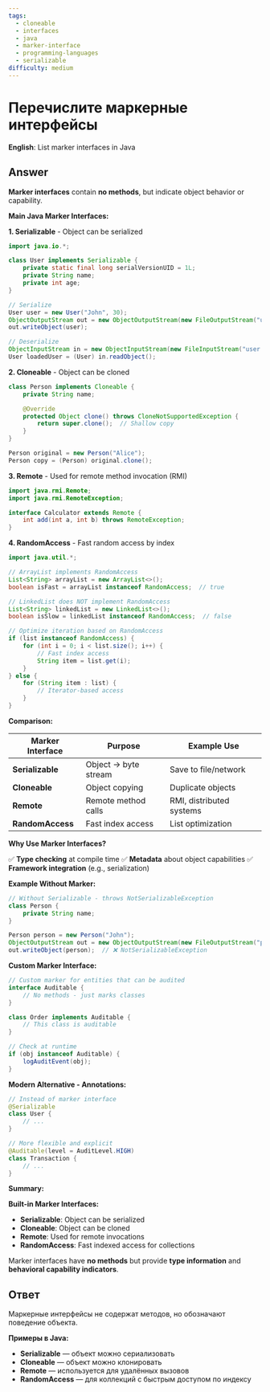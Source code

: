 ```yaml
---
tags:
  - cloneable
  - interfaces
  - java
  - marker-interface
  - programming-languages
  - serializable
difficulty: medium
---
```


# Перечислите маркерные интерфейсы

**English**: List marker interfaces in Java

## Answer

**Marker interfaces** contain **no methods**, but indicate object behavior or capability.

**Main Java Marker Interfaces:**

**1. Serializable** - Object can be serialized

```java
import java.io.*;

class User implements Serializable {
    private static final long serialVersionUID = 1L;
    private String name;
    private int age;
}

// Serialize
User user = new User("John", 30);
ObjectOutputStream out = new ObjectOutputStream(new FileOutputStream("user.dat"));
out.writeObject(user);

// Deserialize
ObjectInputStream in = new ObjectInputStream(new FileInputStream("user.dat"));
User loadedUser = (User) in.readObject();
```

**2. Cloneable** - Object can be cloned

```java
class Person implements Cloneable {
    private String name;

    @Override
    protected Object clone() throws CloneNotSupportedException {
        return super.clone();  // Shallow copy
    }
}

Person original = new Person("Alice");
Person copy = (Person) original.clone();
```

**3. Remote** - Used for remote method invocation (RMI)

```java
import java.rmi.Remote;
import java.rmi.RemoteException;

interface Calculator extends Remote {
    int add(int a, int b) throws RemoteException;
}
```

**4. RandomAccess** - Fast random access by index

```java
import java.util.*;

// ArrayList implements RandomAccess
List<String> arrayList = new ArrayList<>();
boolean isFast = arrayList instanceof RandomAccess;  // true

// LinkedList does NOT implement RandomAccess
List<String> linkedList = new LinkedList<>();
boolean isSlow = linkedList instanceof RandomAccess;  // false

// Optimize iteration based on RandomAccess
if (list instanceof RandomAccess) {
    for (int i = 0; i < list.size(); i++) {
        // Fast index access
        String item = list.get(i);
    }
} else {
    for (String item : list) {
        // Iterator-based access
    }
}
```

**Comparison:**

| Marker Interface | Purpose | Example Use |
|-----------------|---------|-------------|
| **Serializable** | Object → byte stream | Save to file/network |
| **Cloneable** | Object copying | Duplicate objects |
| **Remote** | Remote method calls | RMI, distributed systems |
| **RandomAccess** | Fast index access | List optimization |

**Why Use Marker Interfaces?**

✅ **Type checking** at compile time
✅ **Metadata** about object capabilities
✅ **Framework integration** (e.g., serialization)

**Example Without Marker:**

```java
// Without Serializable - throws NotSerializableException
class Person {
    private String name;
}

Person person = new Person("John");
ObjectOutputStream out = new ObjectOutputStream(new FileOutputStream("person.dat"));
out.writeObject(person);  // ❌ NotSerializableException
```

**Custom Marker Interface:**

```java
// Custom marker for entities that can be audited
interface Auditable {
    // No methods - just marks classes
}

class Order implements Auditable {
    // This class is auditable
}

// Check at runtime
if (obj instanceof Auditable) {
    logAuditEvent(obj);
}
```

**Modern Alternative - Annotations:**

```java
// Instead of marker interface
@Serializable
class User {
    // ...
}

// More flexible and explicit
@Auditable(level = AuditLevel.HIGH)
class Transaction {
    // ...
}
```

**Summary:**

**Built-in Marker Interfaces:**
- **Serializable**: Object can be serialized
- **Cloneable**: Object can be cloned
- **Remote**: Used for remote invocations
- **RandomAccess**: Fast indexed access for collections

Marker interfaces have **no methods** but provide **type information** and **behavioral capability indicators**.

## Ответ

Маркерные интерфейсы не содержат методов, но обозначают поведение объекта.

**Примеры в Java:**
- **Serializable** — объект можно сериализовать
- **Cloneable** — объект можно клонировать
- **Remote** — используется для удалённых вызовов
- **RandomAccess** — для коллекций с быстрым доступом по индексу


